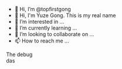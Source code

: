 - 👋 Hi, I’m @topfirstgong
- 👦 Hi, I'm Yuze Gong. This is my real name
- 👀 I’m interested in ...
- 🌱 I’m currently learning ...
- 💞️ I’m looking to collaborate on ...
- 📫 How to reach me ...

<!---
topfirstgong/topfirstgong is a ✨ special ✨ repository because its `README.md` (this file) appears on your GitHub profile.
You can click the Preview link to take a look at your changes.
--->

The debug  
das
